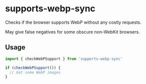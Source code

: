 # supports-webp-sync

Checks if the browser supports WebP without any costly requests.

May give false negatives for some obscure non-WebKit browsers.

## Usage

```js
import { checkWebPSupport } from 'supports-webp-sync'

if (checkWebPSupport()) {
  // Get some WebP images
}
```
